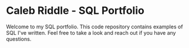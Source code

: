 # Caleb Riddle - SQL Portfolio
Welcome to my SQL portfolio. This code repository contains examples of SQL I've written. Feel free to take a look and reach out if you have any questions.
